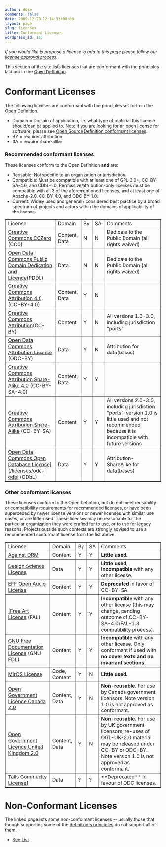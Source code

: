 ```yaml
---
author: ddie
comments: false
date: 2009-12-20 12:14:33+00:00
layout: page
slug: licenses
title: Conformant Licenses
wordpress_id: 116
---
```


*If you would like to propose a license to add to this page please follow our [license approval process](/licenses/process/).*

This section of the site lists licenses that are conformant with the principles laid out in the [Open Definition](/okd).

# Conformant Licenses

The following licenses are conformant with the principles set forth in the Open Definition.

* Domain = Domain of application, i.e. what type of material this license should/can be applied to. Note if you are looking for an open license for software, please see [Open Source Definition conformant licenses](http://opensource.org/licenses/).
* BY = requires attribution
* SA = require share-alike


### Recommended conformant licenses 

These licenses conform to the Open Definition **and** are:
* Reusable: Not specific to an organization or jurisdiction.
* Compatible: Must be compatible with at least one of GPL-3.0+, CC-BY-SA-4.0, and ODbL-1.0. Permissive/attribution-only licenses must be compatible with all 3 of the aforementioned licenses, and at least one of Apache-2.0, CC-BY-4.0, and ODC-BY-1.0.
* Current: Widely used and generally considered best practice by a broad spectrum of projects and actors within the domains of applicability of the license.



<table cellpadding="5" cellspacing="0" border="1" >
<tbody >
<tr >

<td >License
</td>

<td >Domain
</td>

<td >By
</td>

<td >SA
</td>

<td >Comments
</td>
</tr>
<tr >

<td ><a href="/licenses/cc-zero">Creative Commons CCZero</a> (CC0)
</td>

<td >Content, Data
</td>

<td >N
</td>

<td >N
</td>

<td >Dedicate to the Public Domain (all rights waived)
</td>
</tr>
<tr >

<td ><a href="/licenses/odc-pddl">Open Data Commons Public Domain Dedication and Licence</a>(PDDL)
</td>

<td >Data
</td>

<td >N
</td>

<td >N
</td>

<td >Dedicate to the Public Domain (all rights waived)
</td>
</tr>
<tr >

<td ><a href="/licenses/cc-by">Creative Commons Attribution 4.0</a> (CC-BY-4.0)
</td>

<td >Content, Data
</td>

<td >Y
</td>

<td >N
</td>

<td >
</td>
</tr>
<tr >

<td ><a href="/licenses/cc-by">Creative Commons Attribution</a>(CC-BY)
</td>

<td >Content
</td>

<td >Y
</td>

<td >N
</td>

<td >All versions 1.0-3.0, including jurisdiction "ports"
</td>
</tr>
<tr >

<td ><a href="/licenses/odc-by">Open Data Commons Attribution License</a> (ODC-BY)
</td>

<td >Data
</td>

<td >Y
</td>

<td >N
</td>

<td >Attribution for data(bases)
</td>
</tr>
<tr >

<td ><a href="/licenses/cc-by-sa">Creative Commons Attribution Share-Alike 4.0</a> (CC-BY-SA-4.0)
</td>

<td >Content, Data
</td>

<td >Y
</td>

<td >Y
</td>

<td >
</td>
</tr>
<tr >

<td ><a href="/licenses/cc-by-sa">Creative Commons Attribution Share-Alike</a> (CC-BY-SA)
</td>

<td >Content
</td>

<td >Y
</td>

<td >Y
</td>

<td >All versions 2.0-3.0, including jurisdiction "ports"; version 1.0 is little used and not recommended because it is incompatible with future versions
</td>
</tr>
<tr >

<td ><a href="/licenses/odc-odbl">Open Data Commons Open Database License](/licenses/odc-odbl</a> (ODbL)
</td>

<td >Data
</td>

<td >Y
</td>

<td >Y
</td>

<td >Attribution-ShareAlike for data(bases)
</td>
</tr>

</tbody>
</table>



### Other conformant licenses


These licenses conform to the Open Defintion, but do not meet reusability or compatibililty requirements for recommended licenses, or have been superceded by newer license versions or newer licenses with similar use cases, or are little-used. These licenses may be reasonable for the particular organization they were crafted for to use, or to use for legacy reasons. Projects outside such contexts are strongly advised to use a recommended conformant license from the list above.

<table cellpadding="5" cellspacing="0" border="1" >
<tbody >
<tr >

<td >License
</td>

<td >Domain
</td>

<td >By
</td>

<td >SA
</td>

<td >Comments
</td>
</tr>

<tr >
<td ><a href="/licenses/against-drm">Against DRM</a>
</td>
<td >Content
</td>
<td >Y
</td>
<td >Y
</td>
<td ><b>Little used.</b>
</td>
</tr>
<tr >

<tr>
<td ><a href="/licenses/dsl">Design Science License</a>
</td>
<td >Data
</td>
<td >Y
</td>
<td >Y
</td>
<td ><b>Little used</b>, <b>Incompatible</b> with any other license.
</td>
</tr>

<tr >
<td ><a href="/licenses/eff-open-audio-licenses">EFF Open Audio License</a>
</td>
<td >Content
</td>
<td >Y
</td>
<td >Y
</td>
<td ><b>Deprecated</b> in favor of CC-BY-SA.
</td>
</tr>

<tr >
<td ><a href="/licenses/fal">[Free Art License</a> (FAL)
</td>
<td >Content
</td>
<td >Y
</td>
<td >Y
</td>
<td ><b>Incompatible</b> with any other license (this may change, pending outcome of CC-BY-SA-4.0/FAL-1.3 compatibility process).
</td>
</tr>

<tr >
<td ><a href="/licenses/gfdl">GNU Free Documentation License</a> (GNU FDL)
</td>
<td >Content
</td>
<td >Y
</td>
<td >Y
</td>
<td><b>Incompatible</b> with any other license. Only conformant if used with <b>no cover texts and no invariant sections</b>.
</td>
</tr>

<tr >
<td ><a href="/licenses/miros">MirOS License</a>
</td>
<td >Code, Content
</td>
<td >Y
</td>
<td >N
</td>
<td ><b>Little used.</b>
</td>
</tr>

<tr >
<td ><a href="http://data.gc.ca/eng/open-government-licence-canada">Open Government Licence Canada 2.0</a>
</td>
<td >Content, Data
</td>
<td >Y
</td>
<td >N
</td>
<td ><b>Non-reusable.</b> For use by Canada government licensors. Note version 1.0 is not approved as conformant.
</td>
</tr>

<tr >
<td ><a href="https://www.nationalarchives.gov.uk/doc/open-government-licence/version/2/">Open Government Licence United Kingdom 2.0</a>
</td>
<td >Content, Data
</td>
<td >Y
</td>
<td >N
</td>
<td ><b>Non-reusable.</b> For use by UK government licensors; re-uses of OGL-UK-2.0 material may be released under CC-BY or ODC-BY. Note version 1.0 is not approved as conformant.
</td>
</tr>

<tr >
<td ><a href="/licenses/tcl">Talis Community License]</a>
</td>
<td >Data
</td>
<td >?
</td>
<td >?
</td>
<td >**Deprecated** in favour of ODC licenses.
</td>
</tr>

</tbody>
</table>

# Non-Conformant Licenses

The linked page lists some non-conformant licenses -- usually those that though supporting some of the [definition's principles](/okd) do not support all of them.

* [See List](licenses/nonconform)
